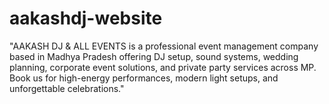 # aakashdj-website
"AAKASH DJ &amp; ALL EVENTS is a professional event management company based in Madhya Pradesh offering DJ setup, sound systems, wedding planning, corporate event solutions, and private party services across MP. Book us for high-energy performances, modern light setups, and unforgettable celebrations."

